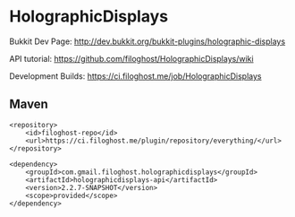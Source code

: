 HolographicDisplays
===================

Bukkit Dev Page: http://dev.bukkit.org/bukkit-plugins/holographic-displays

API tutorial: https://github.com/filoghost/HolographicDisplays/wiki

Development Builds: https://ci.filoghost.me/job/HolographicDisplays

## Maven
```
<repository>
    <id>filoghost-repo</id>
    <url>https://ci.filoghost.me/plugin/repository/everything/</url>
</repository>
```

```
<dependency>
    <groupId>com.gmail.filoghost.holographicdisplays</groupId>
    <artifactId>holographicdisplays-api</artifactId>
    <version>2.2.7-SNAPSHOT</version>
    <scope>provided</scope>
</dependency>
```
